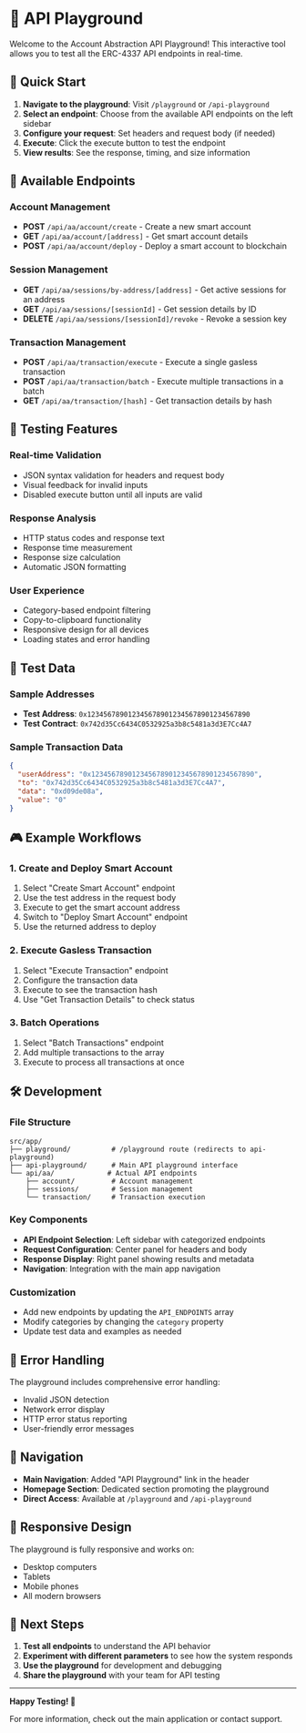 # 🚀 API Playground

Welcome to the Account Abstraction API Playground! This interactive tool allows you to test all the ERC-4337 API endpoints in real-time.

## 🎯 Quick Start

1. **Navigate to the playground**: Visit `/playground` or `/api-playground`
2. **Select an endpoint**: Choose from the available API endpoints on the left sidebar
3. **Configure your request**: Set headers and request body (if needed)
4. **Execute**: Click the execute button to test the endpoint
5. **View results**: See the response, timing, and size information

## 📡 Available Endpoints

### Account Management
- **POST** `/api/aa/account/create` - Create a new smart account
- **GET** `/api/aa/account/[address]` - Get smart account details
- **POST** `/api/aa/account/deploy` - Deploy a smart account to blockchain

### Session Management
- **GET** `/api/aa/sessions/by-address/[address]` - Get active sessions for an address
- **GET** `/api/aa/sessions/[sessionId]` - Get session details by ID
- **DELETE** `/api/aa/sessions/[sessionId]/revoke` - Revoke a session key

### Transaction Management
- **POST** `/api/aa/transaction/execute` - Execute a single gasless transaction
- **POST** `/api/aa/transaction/batch` - Execute multiple transactions in a batch
- **GET** `/api/aa/transaction/[hash]` - Get transaction details by hash

## 🧪 Testing Features

### Real-time Validation
- JSON syntax validation for headers and request body
- Visual feedback for invalid inputs
- Disabled execute button until all inputs are valid

### Response Analysis
- HTTP status codes and response text
- Response time measurement
- Response size calculation
- Automatic JSON formatting

### User Experience
- Category-based endpoint filtering
- Copy-to-clipboard functionality
- Responsive design for all devices
- Loading states and error handling

## 🔑 Test Data

### Sample Addresses
- **Test Address**: `0x1234567890123456789012345678901234567890`
- **Test Contract**: `0x742d35Cc6434C0532925a3b8c5481a3d3E7Cc4A7`

### Sample Transaction Data
```json
{
  "userAddress": "0x1234567890123456789012345678901234567890",
  "to": "0x742d35Cc6434C0532925a3b8c5481a3d3E7Cc4A7",
  "data": "0xd09de08a",
  "value": "0"
}
```

## 🎮 Example Workflows

### 1. Create and Deploy Smart Account
1. Select "Create Smart Account" endpoint
2. Use the test address in the request body
3. Execute to get the smart account address
4. Switch to "Deploy Smart Account" endpoint
5. Use the returned address to deploy

### 2. Execute Gasless Transaction
1. Select "Execute Transaction" endpoint
2. Configure the transaction data
3. Execute to see the transaction hash
4. Use "Get Transaction Details" to check status

### 3. Batch Operations
1. Select "Batch Transactions" endpoint
2. Add multiple transactions to the array
3. Execute to process all transactions at once

## 🛠️ Development

### File Structure
```
src/app/
├── playground/          # /playground route (redirects to api-playground)
├── api-playground/      # Main API playground interface
└── api/aa/             # Actual API endpoints
    ├── account/         # Account management
    ├── sessions/        # Session management
    └── transaction/     # Transaction execution
```

### Key Components
- **API Endpoint Selection**: Left sidebar with categorized endpoints
- **Request Configuration**: Center panel for headers and body
- **Response Display**: Right panel showing results and metadata
- **Navigation**: Integration with the main app navigation

### Customization
- Add new endpoints by updating the `API_ENDPOINTS` array
- Modify categories by changing the `category` property
- Update test data and examples as needed

## 🚨 Error Handling

The playground includes comprehensive error handling:
- Invalid JSON detection
- Network error display
- HTTP error status reporting
- User-friendly error messages

## 🔗 Navigation

- **Main Navigation**: Added "API Playground" link in the header
- **Homepage Section**: Dedicated section promoting the playground
- **Direct Access**: Available at `/playground` and `/api-playground`

## 📱 Responsive Design

The playground is fully responsive and works on:
- Desktop computers
- Tablets
- Mobile phones
- All modern browsers

## 🎯 Next Steps

1. **Test all endpoints** to understand the API behavior
2. **Experiment with different parameters** to see how the system responds
3. **Use the playground** for development and debugging
4. **Share the playground** with your team for API testing

---

**Happy Testing! 🚀**

For more information, check out the main application or contact support.
